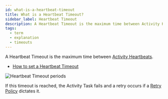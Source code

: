 ```yaml
---
id: what-is-a-heartbeat-timeout
title: What is a Heartbeat Timeout?
sidebar_label: Heartbeat Timeout
description: A Heartbeat Timeout is the maximum time between Activity Heartbeats.
tags:
  - term
  - explanation
  - timeouts
---
```


A Heartbeat Timeout is the maximum time between [Activity Heartbeats](/concepts/what-is-an-activity-heartbeat).

- [How to set a Heartbeat Timeout](/dev-guide/features#heartbeat-timeout)

![Heartbeat Timeout periods](/diagrams/heartbeat-timeout.svg)

If this timeout is reached, the Activity Task fails and a retry occurs if a [Retry Policy](/concepts/what-is-a-retry-policy) dictates it.

